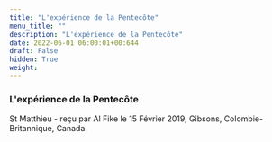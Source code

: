 ```yaml
---
title: "L'expérience de la Pentecôte"
menu_title: ""
description: "L'expérience de la Pentecôte"
date: 2022-06-01 06:00:01+00:644
draft: False
hidden: True
weight:
---
```

### L'expérience de la Pentecôte

St Matthieu - reçu par Al Fike le 15 Février 2019, Gibsons, Colombie-Britannique, Canada.



